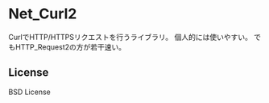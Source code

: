 Net_Curl2
=========

CurlでHTTP/HTTPSリクエストを行うライブラリ。
  個人的には使いやすい。
  でもHTTP_Request2の方が若干速い。

## License
BSD License